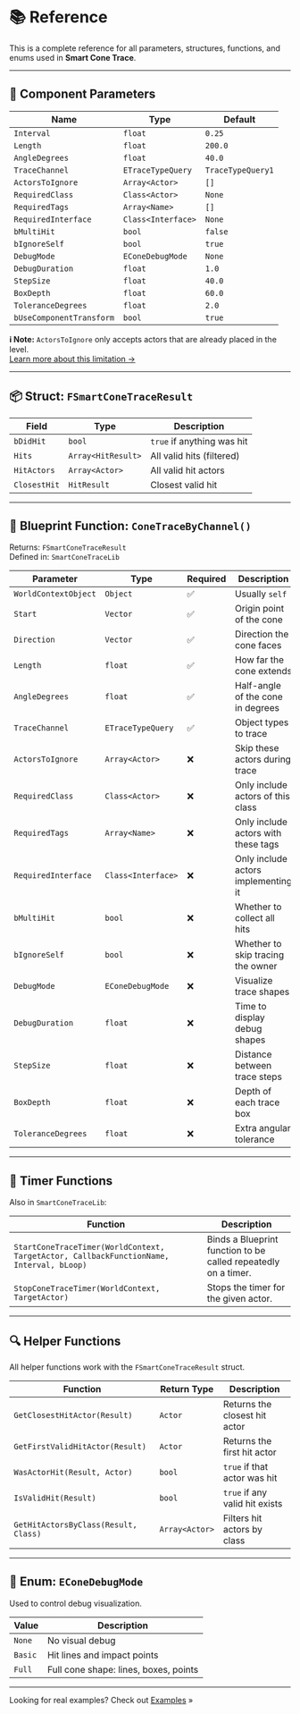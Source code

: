 # 📚 Reference

This is a complete reference for all parameters, structures, functions, and enums used in **Smart Cone Trace**.

---

## 🧱 Component Parameters

| Name                     | Type                   | Default     |
|--------------------------|------------------------|-------------|
| `Interval`               | `float`                | `0.25`      |
| `Length`                 | `float`                | `200.0`     |
| `AngleDegrees`           | `float`                | `40.0`      |
| `TraceChannel`           | `ETraceTypeQuery`      | `TraceTypeQuery1` |
| `ActorsToIgnore`         | `Array<Actor>`         | `[]`        |
| `RequiredClass`          | `Class<Actor>`         | `None`      |
| `RequiredTags`           | `Array<Name>`          | `[]`        |
| `RequiredInterface`      | `Class<Interface>`     | `None`      |
| `bMultiHit`              | `bool`                 | `false`     |
| `bIgnoreSelf`            | `bool`                 | `true`      |
| `DebugMode`              | `EConeDebugMode`       | `None`      |
| `DebugDuration`          | `float`                | `1.0`       |
| `StepSize`               | `float`                | `40.0`      |
| `BoxDepth`               | `float`                | `60.0`      |
| `ToleranceDegrees`       | `float`                | `2.0`       |
| `bUseComponentTransform` | `bool`                 | `true`      |

**ℹ️ Note:** `ActorsToIgnore` only accepts actors that are already placed in the level.  
[Learn more about this limitation →](usage.md##i-about-actorstoignore)

---

## 📦 Struct: `FSmartConeTraceResult`

| Field         | Type               | Description                         |
|---------------|--------------------|-------------------------------------|
| `bDidHit`     | `bool`             | `true` if anything was hit          |
| `Hits`        | `Array<HitResult>` | All valid hits (filtered)           |
| `HitActors`   | `Array<Actor>`     | All valid hit actors                |
| `ClosestHit`  | `HitResult`        | Closest valid hit                   |

---

## 🧰 Blueprint Function: `ConeTraceByChannel()`

Returns: `FSmartConeTraceResult`  
Defined in: `SmartConeTraceLib`

| Parameter             | Type                    | Required | Description                         |
|-----------------------|-------------------------|----------|-------------------------------------|
| `WorldContextObject`  | `Object`                | ✅       | Usually `self`                      |
| `Start`               | `Vector`                | ✅       | Origin point of the cone            |
| `Direction`           | `Vector`                | ✅       | Direction the cone faces            |
| `Length`              | `float`                 | ✅       | How far the cone extends            |
| `AngleDegrees`        | `float`                 | ✅       | Half-angle of the cone in degrees   |
| `TraceChannel`        | `ETraceTypeQuery`       | ✅       | Object types to trace               |
| `ActorsToIgnore`      | `Array<Actor>`          | ❌       | Skip these actors during trace      |
| `RequiredClass`       | `Class<Actor>`          | ❌       | Only include actors of this class   |
| `RequiredTags`        | `Array<Name>`           | ❌       | Only include actors with these tags |
| `RequiredInterface`   | `Class<Interface>`      | ❌       | Only include actors implementing it |
| `bMultiHit`           | `bool`                  | ❌       | Whether to collect all hits         |
| `bIgnoreSelf`         | `bool`                  | ❌       | Whether to skip tracing the owner   |
| `DebugMode`           | `EConeDebugMode`        | ❌       | Visualize trace shapes              |
| `DebugDuration`       | `float`                 | ❌       | Time to display debug shapes        |
| `StepSize`            | `float`                 | ❌       | Distance between trace steps        |
| `BoxDepth`            | `float`                 | ❌       | Depth of each trace box             |
| `ToleranceDegrees`    | `float`                 | ❌       | Extra angular tolerance             |

---

## 🔁 Timer Functions

Also in `SmartConeTraceLib`:

| Function | Description |
|---------|-------------|
| `StartConeTraceTimer(WorldContext, TargetActor, CallbackFunctionName, Interval, bLoop)` | Binds a Blueprint function to be called repeatedly on a timer. |
| `StopConeTraceTimer(WorldContext, TargetActor)` | Stops the timer for the given actor. |

---

## 🔍 Helper Functions

All helper functions work with the `FSmartConeTraceResult` struct.

| Function                          | Return Type     | Description                        |
|-----------------------------------|------------------|------------------------------------|
| `GetClosestHitActor(Result)`      | `Actor`          | Returns the closest hit actor      |
| `GetFirstValidHitActor(Result)`   | `Actor`          | Returns the first hit actor        |
| `WasActorHit(Result, Actor)`      | `bool`           | `true` if that actor was hit       |
| `IsValidHit(Result)`              | `bool`           | `true` if any valid hit exists     |
| `GetHitActorsByClass(Result, Class)` | `Array<Actor>` | Filters hit actors by class        |

---

## 🧾 Enum: `EConeDebugMode`

Used to control debug visualization.

| Value     | Description                               |
|-----------|-------------------------------------------|
| `None`    | No visual debug                           |
| `Basic`   | Hit lines and impact points               |
| `Full`    | Full cone shape: lines, boxes, points     |

---

Looking for real examples? Check out [Examples](examples.md) »

